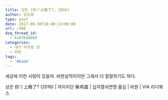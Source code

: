 ```yaml
---
title: 상은 (你丫上瘾了?, 2016)
author: 김도화
type: post
date: 2017-08-30T18:40:11+00:00
url: /488
dsq_thread_id:
  - 6107648869
categories:
  - 내가 마주한 것
  - 리뷰
tags:
  - '#book'
---
```


세상에 이런 사랑이 있을까. 비현실적이지만 그래서 더 절절하기도 하다.

상은 你丫上瘾了? (2016) | 차이지단 柴鸡蛋 | 십자열쇠연맹 옮김 | 비원 | VIA 리디북스
